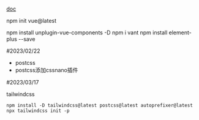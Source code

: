 [doc](./doc.md)



npm init vue@latest


npm install unplugin-vue-components -D
npm i vant
npm install element-plus --save


#2023/02/22
 

 - postcss
 - postcss添加cssnano插件

 #2023/03/17

 tailwindcss
 ```
 npm install -D tailwindcss@latest postcss@latest autoprefixer@latest
 npx tailwindcss init -p
 ```
